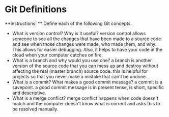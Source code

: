 # Git Definitions

**Instructions: ** Define each of the following Git concepts.

* What is version control?  Why is it useful?
 version control allows someone to see all the changes that have been made to a source code and see when those changes were made, who made them, and why.  This allows for easier debugging.  Also, it helps to have your code in the cloud when your computer catches on fire.
* What is a branch and why would you use one?
a branch is another version of the source code that you can mess up and destroy without affecting the real (master branch) source code.  this is helpful for projects so that you never make a mistake that can't be undone.
* What is a commit? What makes a good commit message?
a commit is a savepoint.  a good commit message is in present tense, is short, specific and descriptive.
* What is a merge conflict?
merge conflict happens when code doesn't match and the computer doesn't know what is correct and asks this to be resolved manually.